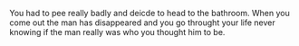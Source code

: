You had to pee really badly and deicde to head to the bathroom. When you come out the man has disappeared and you go throught your life never knowing if the man really was who you thought him to be.